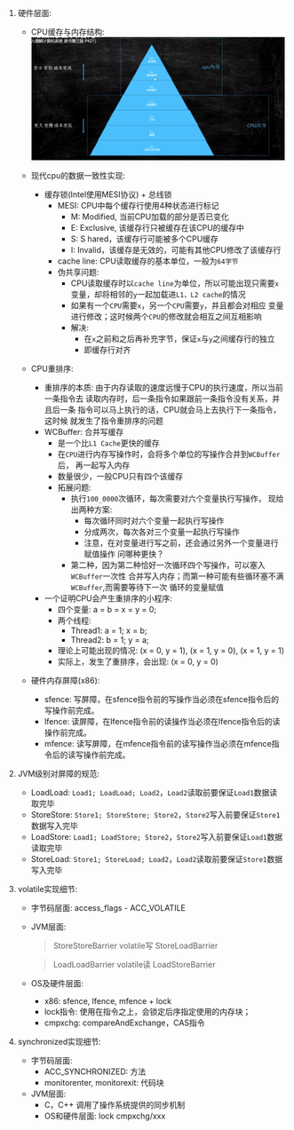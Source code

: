 1. 硬件层面:
    - CPU缓存与内存结构:
        ![cpulayer](images/cpulayer.png)
    - 现代cpu的数据一致性实现:
        - 缓存锁(Intel使用MESI协议) + 总线锁
            - MESI: CPU中每个缓存行使用4种状态进行标记
                - M: Modified, 当前CPU加载的部分是否已变化
                - E: Exclusive, 该缓存行只被缓存在该CPU的缓存中
                - S: S hared，该缓存行可能被多个CPU缓存
                - I: Invalid，该缓存是无效的，可能有其他CPU修改了该缓存行
            - cache line: CPU读取缓存的基本单位，一般为`64字节`
            - 伪共享问题:
                - CPU读取缓存时以`cache line`为单位，所以可能出现只需要`x`
                变量，却将相邻的`y`一起加载进`L1，L2 cache`的情况
                - 如果有一个`CPU`需要`x`，另一个`CPU`需要`y`，并且都会对相应
                变量进行修改；这时候两个`CPU`的修改就会相互之间互相影响
                - 解决:
                    - 在`x`之前和之后再补充字节，保证`x`与`y`之间缓存行的独立
                    - 即缓存行对齐
    - CPU重排序:
        - 重排序的本质:
            由于内存读取的速度远慢于CPU的执行速度，所以当前一条指令去
            读取内存时，后一条指令如果跟前一条指令没有关系，并且后一条
            指令可以马上执行的话，CPU就会马上去执行下一条指令， 这时候
            就发生了指令重排序的问题
        - WCBuffer: 合并写缓存
            - 是一个比`L1 Cache`更快的缓存
            - 在`CPU`进行内存写操作时，会将多个单位的写操作合并到`WCBuffer`后，
            再一起写入内存
            - 数量很少，一般CPU只有四个该缓存
            - 拓展问题:
                - 执行`100_0000`次循环，每次需要对六个变量执行写操作，
                现给出两种方案:
                    - 每次循环同时对六个变量一起执行写操作
                    - 分成两次，每次各对三个变量一起执行写操作
                    - 注意，在对变量进行写之前，还会通过另外一个变量进行赋值操作
                问哪种更快？
                - 第二种，因为第二种恰好一次循环四个写操作，可以塞入`WCBuffer`一次性
                合并写入内存；而第一种可能有些循环塞不满`WCBuffer`,而需要等待下一次
                循环的变量赋值
        - 一个证明CPU会产生重排序的小程序:
            - 四个变量:
                a = b = x = y = 0;
            - 两个线程:
                - Thread1: a = 1; x = b;
                - Thread2: b = 1; y = a;
            - 理论上可能出现的情况:
                (x = 0, y = 1), (x = 1, y = 0), (x = 1, y = 1)
            - 实际上，发生了重排序，会出现:
                (x = 0, y = 0)
                
    - 硬件内存屏障(x86):
        - sfence: 写屏障，在sfence指令前的写操作当必须在sfence指令后的写操作前完成。
        - lfence: 读屏障，在lfence指令前的读操作当必须在lfence指令后的读操作前完成。
        - mfence: 读写屏障，在mfence指令前的读写操作当必须在mfence指令后的读写操作前完成。
    
2. JVM级别对屏障的规范:
    - LoadLoad: `Load1; LoadLoad; Load2`，`Load2`读取前要保证`Load1`数据读取完毕
    - StoreStore: `Store1; StoreStore; Store2`，`Store2`写入前要保证`Store1`数据写入完毕
    - LoadStore: `Load1; LoadStore; Store2`，`Store2`写入前要保证`Load1`数据读取完毕
    - StoreLoad: `Store1; StoreLoad; Load2`，`Load2`读取前要保证`Store1`数据写入完毕
    
3. volatile实现细节:
    - 字节码层面: access_flags - ACC_VOLATILE
    - JVM层面:
        > StoreStoreBarrier
        > volatile写
        > StoreLoadBarrier
            
        > LoadLoadBarrier
        > volatile读
        > LoadStoreBarrier
    - OS及硬件层面:
        - x86: sfence, lfence, mfence + lock
        - lock指令:
            使用在指令之上，会锁定后序指定使用的内存块；
        - cmpxchg: compareAndExchange，CAS指令

4. synchronized实现细节:
    - 字节码层面:
        - ACC_SYNCHRONIZED: 方法
        - monitorenter, monitorexit: 代码块
    - JVM层面:
        - C，C++ 调用了操作系统提供的同步机制
        - OS和硬件层面:
            lock cmpxchg/xxx